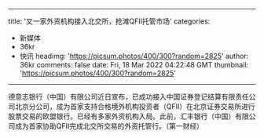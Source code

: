 
---
title: '又一家外资机构接入北交所，抢滩QFII托管市场'
categories: 
 - 新媒体
 - 36kr
 - 快讯
headimg: 'https://picsum.photos/400/300?random=2825'
author: 36kr
comments: false
date: Fri, 18 Mar 2022 04:22:48 GMT
thumbnail: 'https://picsum.photos/400/300?random=2825'
---

<div>   
德意志银行（中国）有限公司近日宣布，已成功接入中国证券登记结算有限责任公司北京分公司，成为首家支持合格境外机构投资者（QFII）在北京证券交易所进行股票交易的欧盟银行。已经有多家外资机构入局。此前，汇丰银行（中国）有限公司成为首家协助QFII完成北交所交易的外资托管行。（第一财经）  
</div>
            